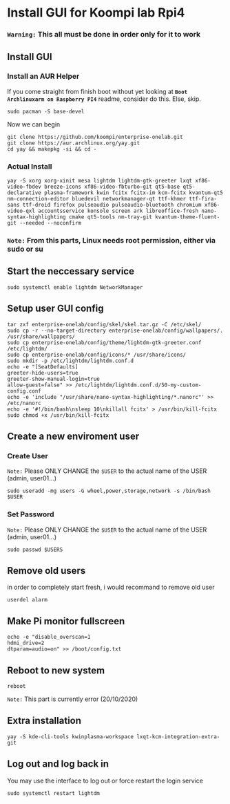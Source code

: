 # Install GUI for Koompi lab Rpi4

### **``Warning:``** This all must be done **in order only** for it to work

## Install GUI

### Install an AUR Helper

If you come straight from finish boot without yet looking at **``Boot Archlinuxarm on Raspberry PI4``** readme, consider do this. Else, skip.

```console
sudo pacman -S base-devel
```

Now we can begin

```console
git clone https://github.com/koompi/enterprise-onelab.git
git clone https://aur.archlinux.org/yay.git
cd yay && makepkg -si && cd -
```

### Actual Install

```console
yay -S xorg xorg-xinit mesa lightdm lightdm-gtk-greeter lxqt xf86-video-fbdev breeze-icons xf86-video-fbturbo-git qt5-base qt5-declarative plasma-framework kwin fcitx fcitx-im kcm-fcitx kvantum-qt5 nm-connection-editor bluedevil networkmanager-qt ttf-khmer ttf-fira-sans ttf-droid firefox pulseaudio pulseaudio-bluetooth chromium xf86-video-qxl accountsservice konsole screen ark libreoffice-fresh nano-syntax-highlighting cmake qt5-tools nm-tray-git kvantum-theme-fluent-git --needed --noconfirm
```

### **``Note:``** From this parts, Linux needs root permission, either via **sudo** or **su** 

## Start the neccessary service

```console
sudo systemctl enable lightdm NetworkManager
```

## Setup user GUI config 

```console
tar zxf enterprise-onelab/config/skel/skel.tar.gz -C /etc/skel/
sudo cp -r --no-target-directory enterprise-onelab/config/wallpapers/. /usr/share/wallpapers/
sudo cp enterprise-onelab/config/theme/lightdm-gtk-greeter.conf /etc/lightdm/
sudo cp enterprise-onelab/config/icons/* /usr/share/icons/
sudo mkdir -p /etc/lightdm/lightdm.conf.d
echo -e "[SeatDefaults]
greeter-hide-users=true
greeter-show-manual-login=true
allow-guest=false" >> /etc/lightdm/lightdm.conf.d/50-my-custom-config.conf
echo -e 'include "/usr/share/nano-syntax-highlighting/*.nanorc"' >> /etc/nanorc
echo -e '#!/bin/bash\nsleep 10\nkillall fcitx' > /usr/bin/kill-fcitx
sudo chmod +x /usr/bin/kill-fcitx
```

## Create a new enviroment user

### Create User

``Note:`` Please ONLY CHANGE the ``$USER`` to the actual name of the USER (admin, user01...)

```console
sudo useradd -mg users -G wheel,power,storage,network -s /bin/bash $USER
```

### Set Password

``Note:`` Please ONLY CHANGE the ``$USER`` to the actual name of the USER (admin, user01...)

```console
sudo passwd $USERS
```

## Remove old users

in order to completely start fresh, i would recommand to remove old user

```console
userdel alarm
```

## Make Pi monitor fullscreen

```console
echo -e "disable_overscan=1
hdmi_drive=2
dtparam=audio=on" >> /boot/config.txt
```

## Reboot to new system

```console
reboot
```
``Note:`` This part is currently error (20/10/2020)

## Extra installation

```console
yay -S kde-cli-tools kwinplasma-workspace lxqt-kcm-integration-extra-git
```

## Log out and log back in

You may use the interface to log out or force restart the login service

```console
sudo systemctl restart lightdm
```